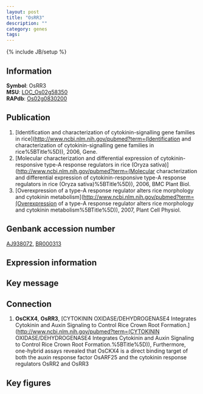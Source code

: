 ```yaml
---
layout: post
title: "OsRR3"
description: ""
category: genes
tags: 
---
```

{% include JB/setup %}

## Information
__Symbol__: OsRR3  
__MSU__: [LOC_Os02g58350](http://rice.plantbiology.msu.edu/cgi-bin/ORF_infopage.cgi?orf=LOC_Os02g58350)  
__RAPdb__: [Os02g0830200](http://rapdb.dna.affrc.go.jp/viewer/gbrowse_details/irgsp1?name=Os02g0830200)  

## Publication
1. [Identification and characterization of cytokinin-signalling gene families in rice](http://www.ncbi.nlm.nih.gov/pubmed?term=(Identification and characterization of cytokinin-signalling gene families in rice%5BTitle%5D)), 2006, Gene.
2. [Molecular characterization and differential expression of cytokinin-responsive type-A response regulators in rice (Oryza sativa)](http://www.ncbi.nlm.nih.gov/pubmed?term=(Molecular characterization and differential expression of cytokinin-responsive type-A response regulators in rice (Oryza sativa)%5BTitle%5D)), 2006, BMC Plant Biol.
3. [Overexpression of a type-A response regulator alters rice morphology and cytokinin metabolism](http://www.ncbi.nlm.nih.gov/pubmed?term=(Overexpression of a type-A response regulator alters rice morphology and cytokinin metabolism%5BTitle%5D)), 2007, Plant Cell Physiol.

## Genbank accession number
[AJ938072](http://www.ncbi.nlm.nih.gov/nuccore/AJ938072), [BR000313](http://www.ncbi.nlm.nih.gov/nuccore/BR000313)

## Expression information

## Key message

## Connection
1. __OsCKX4__, __OsRR3__, [CYTOKININ OXIDASE/DEHYDROGENASE4 Integrates Cytokinin and Auxin Signaling to Control Rice Crown Root Formation.](http://www.ncbi.nlm.nih.gov/pubmed?term=(CYTOKININ OXIDASE/DEHYDROGENASE4 Integrates Cytokinin and Auxin Signaling to Control Rice Crown Root Formation.%5BTitle%5D)),  Furthermore, one-hybrid assays revealed that OsCKX4 is a direct binding target of both the auxin response factor OsARF25 and the cytokinin response regulators OsRR2 and OsRR3

## Key figures


